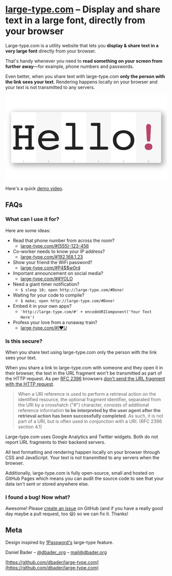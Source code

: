 # [large-type.com](http://large-type.com) – Display and share text in a large font, directly from your browser

Large-type.com is a utility website that lets you **display & share text in a very large font** directly from your browser.

That's handy whenever you need to **read something on your screen from further away**—for example, phone numbers and passwords.

Even better, when you share text with large-type.com **only the person with the link sees your text**. Rendering happens locally on your browser and your text is not transmitted to any servers.

![](twitter-card.png)

Here's a quick [demo video](https://www.youtube.com/watch?v=EHaH3dO1YH4).

## FAQs

### What can I use it for?
Here are some ideas:

* Read that phone number from across the room?
    * [large-type.com/#(555)-123-456](http://large-type.com/#(555)-123-456)
* Co-worker needs to know your IP address?
    * [large-type.com/#192.168.1.23](http://large-type.com/#192.168.1.23)
* Show your friend the WiFi password?
    * [large-type.com/#P4$$w0rd](http://large-type.com/#P4%24%24w0rd)
* Important announcement on social media?
    * [large-type.com/##YOLO](http://large-type.com/#%23YOLO)
* Need a giant timer notification?
    * `$ sleep 10; open http://large-type.com/#Done!`
* Waiting for your code to compile?
    * `$ make; open http://large-type.com/#Done!`
* Embed it in your own apps?
    * `'http://large-type.com/#' + encodeURIComponent('Your Text Here')`
* Profess your love from a runaway train?
    * [large-type.com/#I❤U](http://large-type.com/#I❤U)

### Is this secure?
When you share text using large-type.com only the person with the link sees your text.

When you share a link to large-type.com with someone and they open it in their browser, the text in the URL fragment won't be transmitted as part of the HTTP request. As per [RFC 2396](https://tools.ietf.org/html/rfc2396#section-4) browsers [don't send the URL fragment with the HTTP request](https://stackoverflow.com/questions/317760/how-to-get-url-hash-from-server-side).

> When a URI reference is used to perform a retrieval action on the identified resource, the optional fragment identifier, separated from the URI by a crosshatch ("#") character, consists of additional reference information **to be interpreted by the user agent after the retrieval action has been successfully completed**. As such, it is not part of a URI, but is often used in conjunction with a URI. (RFC 2396 section 4.1)

Large-type.com uses Google Analytics and Twitter widgets. Both do not report URL fragments to their backend servers.

All text formatting and rendering happen locally on your browser through CSS and JavaScript. Your text is not transmitted to any servers when the browser.

Additionally, large-type.com is fully open-source, small and hosted on GitHub Pages which means you can audit the source code to see that your data isn't sent or stored anywhere else.

### I found a bug! Now what?
Awesome! Please [create an issue](https://github.com/dbader/large-type.com/issues) on GitHub (and if you have a really good day maybe a pull request, too 😃) so we can fix it. Thanks!

## Meta
Design inspired by [1Password's](https://agilebits.com/onepassword) large-type feature.

Daniel Bader – [@dbader_org](https://twitter.com/dbader_org) – mail@dbader.org

[https://github.com/dbader/large-type.com](https://github.com/dbader/large-type.com)
